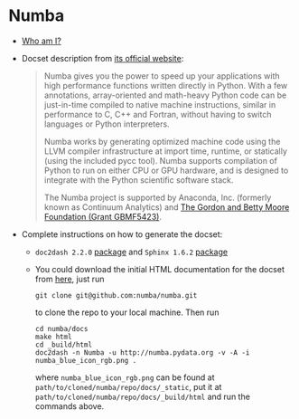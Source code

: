 # Numba

* [Who am I?](https://github.com/singularitti)

* Docset description from [its official website](http://numba.pydata.org):

  > Numba gives you the power to speed up your applications with high performance functions written directly in Python. With a few annotations, array-oriented and math-heavy Python code can be just-in-time compiled to native machine instructions, similar in performance to C, C++ and Fortran, without having to switch languages or Python interpreters.
  >
  > Numba works by generating optimized machine code using the LLVM compiler infrastructure at import time, runtime, or statically (using the included pycc tool). Numba supports compilation of Python to run on either CPU or GPU hardware, and is designed to integrate with the Python scientific software stack.
  >
  > The Numba project is supported by Anaconda, Inc. (formerly known as Continuum Analytics) and [The Gordon and Betty Moore Foundation (Grant GBMF5423)](https://www.continuum.io/blog/developer-blog/gordon-and-betty-moore-foundation-grant-numba-and-dask).

* Complete instructions on how to generate the docset:
  * `doc2dash 2.2.0` [package](https://pypi.python.org/pypi/doc2dash) and `Sphinx 1.6.2` [package](http://www.sphinx-doc.org/en/master/)

  * You could download the initial HTML documentation for the docset from [here](https://github.com/numba/numba), just run

    ```shell
    git clone git@github.com:numba/numba.git
    ```

    to clone the repo to your local machine. Then run

    ```shell
    cd numba/docs
    make html
    cd _build/html
    doc2dash -n Numba -u http://numba.pydata.org -v -A -i numba_blue_icon_rgb.png .
    ```

    where `numba_blue_icon_rgb.png` can be found at `path/to/cloned/numba/repo/docs/_static`, put it at `path/to/cloned/numba/repo/docs/_build/html` and run the commands above.
